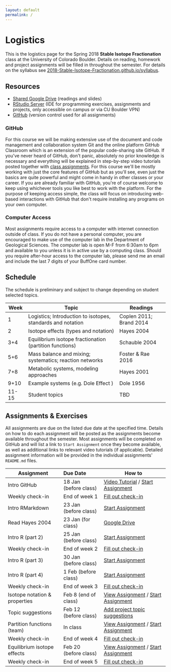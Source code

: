```yaml
---
layout: default
permalink: /
---
```


# Logistics

This is the logistics page for the Spring 2018 **Stable Isotope Fractionation** class at the University of Colorado Boulder. Details on reading, homework and project assignments will be filled in throughout the semester. For details on the syllabus see [2018-Stable-Isotope-Fractionation.github.io/syllabus](https://2018-Stable-Isotope-Fractionation.github.io/syllabus).

## Resources

 - [Shared Google Drive](https://goo.gl/yYxMR1) (readings and slides)
 - [RStudio Server](moab.colorado.edu:8787) (IDE for programming exercises, assignments and projects, only accessible on campus or via CU Boulder VPN)
 - [GitHub](https://github.com/) (version control used for all assignments)

### GitHub

For this course we will be making extensive use of the document and code management and collaboration system Git and the online platform GitHub Classroom which is an extension of the popular code-sharing site GitHub. If you've never heard of GitHub, don't panic, absolutely no prior knowledge is necessary and everything will be explained in step-by-step video tutorials posted together with [class assignments](https://2018-Stable-Isotope-Fractionation.github.io/schedule/#assignments). For this course we'll be mostly working with just the core features of GitHub but as you'll see, even just the basics are quite powerful and might come in handy in other classes or your career. If you are already familiar with GitHub, you're of course welcome to keep using whichever tools you like best to work with the platform. For the purpose of keeping access simple, the class will focus on introducing web-based interactions with GitHub that don't require installing any programs on your own computer.

### Computer Access

Most assignments require access to a computer with internet connection outside of class. If you do not have a personal computer, you are encouraged to make use of the computer lab in the Department of Geological Sciences. The computer lab is open M-F from 6:30am to 6pm and available to you unless it is in active use by a computing class. Should you require after-hour access to the computer lab, please send me an email and include the last 7 digits of your BuffOne card number.

## Schedule

The schedule is preliminary and subject to change depending on student selected topics.

Week  | Topic                                                       | Readings
------|-------------------------------------------------------------|------------------------
1     | Logistics; Introduction to isotopes, standards and notation | Coplen 2011; Brand 2014
2     | Isotope effects (types and notation)                        | Hayes 2004
3+4   | Equilibrium isotope fractionation (partition functions)     | Schauble 2004
5+6   | Mass balance and mixing; systematics; reaction networks     | Foster & Rae 2016
7+8   | Metabolic systems, modeling approaches                      | Hayes 2001
9+10  | Example systems (e.g. Dole Effect )                         | Dole 1956
11-15 | Student topics                                              | TBD

## Assignments & Exercises

All assignments are due on the listed due date at the specified time. Details on how to do each assignment will be posted as the assignments become available throughout the semester. Most assignments will be completed on GitHub and will list a link to `Start Assignment` once they become available, as well as additional links to relevant video tutorials (if applicable). Detailed assignment information will be provided in the individual assignments' `README.md` files.


| Assignment                    | Due Date              | How to                                                                                                       |
|-------------------------------|:----------------------|--------------------------------------------------------------------------------------------------------------|
| Intro GitHub                  | 18 Jan (before class) | [Video Tutorial](https://youtu.be/bRkpm1LTpkY) / [Start Assignment](https://classroom.github.com/a/wAvQp94F) |
| Weekly check-in               | End of week 1         | [Fill out check-in](https://goo.gl/forms/HRXTCgUi8AwLEMRr1)                                                  |
| Intro RMarkdown               | 23 Jan (before class) | [Start Assignment](https://classroom.github.com/a/2u8l1Z_E)                                                  |
| Read Hayes 2004               | 23 Jan (for class)    | [Google Drive](https://goo.gl/yYxMR1)                                                                        |
| Intro R (part 2)              | 25 Jan (before class) | [Start Assignment](https://classroom.github.com/a/fO619WiO)                                                  |
| Weekly check-in               | End of week 2         | [Fill out check-in](https://goo.gl/forms/dlvbqVdMwBC9Pfyv1)                                                  |
| Intro R (part 3)              | 30 Jan (before class) | [Start Assignment](https://classroom.github.com/a/Xpt8I_bV)                                                  |
| Intro R (part 4)              | 1 Feb (before class)  | [Start Assignment](https://classroom.github.com/a/ilcAWDFw)                                                  |
| Weekly check-in               | End of week 3         | [Fill out check-in](https://goo.gl/forms/ZnNruk9K5vUvLa802)                                                  |
| Isotope notation & properties | Feb 8 (end of class)  | [View Assignment](https://goo.gl/oA8xk4) / [Start Assignment](https://classroom.github.com/a/vXT7DF9e)       |
| Topic suggestions             | Feb 12 (before class) | [Add project topic suggestions](https://goo.gl/qhfGYh)                                                       |
| Partition functions (team)    | In class              | [View Assignment](https://goo.gl/eiXDb3) / [Start Assignment](https://classroom.github.com/g/VnYn3Zv1)       |
| Weekly check-in               | End of week 4         | [Fill out check-in](https://goo.gl/forms/DpMJ29yBCRpExOLj2)                                                  |
| Equilibrium isotope effects   | Feb 20 (before class) | [View Assignment](https://goo.gl/fpXf7p) / [Start Assignment](https://classroom.github.com/a/KbNzai1M)       |
| Weekly check-in               | End of week 5         | [Fill out check-in](https://goo.gl/forms/F2xC1QXJfUW4Jt9m2)                                                  |
